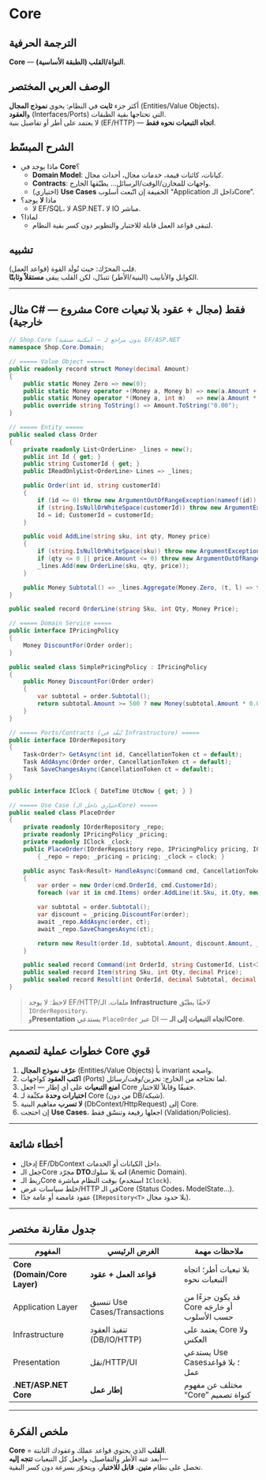 # **Core**

## الترجمة الحرفية  
**Core** — **النواة/القلب (الطبقة الأساسية)**.

## الوصف العربي المختصر  
أكثر جزء **ثابت** في النظام: يحوي **نموذج المجال** (Entities/Value Objects)،  
و**العقود** (Interfaces/Ports) التي تحتاجها بقية الطبقات.  
لا يعتمد على أطر أو تفاصيل بنية (EF/HTTP) — **اتجاه التبعيات نحوه فقط**.

## الشرح المبسّط  
- ماذا يوجد في **Core**؟
  - **Domain Model**: كيانات، كائنات قيمة، خدمات مجال، أحداث مجال.  
  - **Contracts**: واجهات للمخازن/الوقت/الرسائل… يطبّقها الخارج.  
  - (اختياري) **Use Cases** الخفيفة إن اتّبعت أسلوب “Application داخل الـCore”.
- ماذا **لا** يوجد؟  
  - لا EF/SQL، لا ASP.NET، لا IO مباشر.  
- لماذا؟  
  - لتبقى قواعد العمل قابلة للاختبار والتطوير دون كسر بقية النظام.

## تشبيه  
قلب المحرّك: حيث تُولَد القوة (قواعد العمل).  
الكوابل والأنابيب (البنية/الأطر) تتبدّل، لكن القلب يبقى **مستقلاً وثابتًا**.

---

## مثال C# — مشروع **Core** فقط (مجال + عقود بلا تبعيات خارجية)

```csharp
// Shop.Core (مكتبة صنفية) — بدون مراجع لـ EF/ASP.NET
namespace Shop.Core.Domain;

// ===== Value Object =====
public readonly record struct Money(decimal Amount)
{
    public static Money Zero => new(0);
    public static Money operator +(Money a, Money b) => new(a.Amount + b.Amount);
    public static Money operator *(Money a, int m)   => new(a.Amount * m);
    public override string ToString() => Amount.ToString("0.00");
}

// ===== Entity =====
public sealed class Order
{
    private readonly List<OrderLine> _lines = new();
    public int Id { get; }
    public string CustomerId { get; }
    public IReadOnlyList<OrderLine> Lines => _lines;

    public Order(int id, string customerId)
    {
        if (id <= 0) throw new ArgumentOutOfRangeException(nameof(id));
        if (string.IsNullOrWhiteSpace(customerId)) throw new ArgumentException("customer_required");
        Id = id; CustomerId = customerId;
    }

    public void AddLine(string sku, int qty, Money price)
    {
        if (string.IsNullOrWhiteSpace(sku)) throw new ArgumentException(nameof(sku));
        if (qty <= 0 || price.Amount <= 0) throw new ArgumentOutOfRangeException();
        _lines.Add(new OrderLine(sku, qty, price));
    }

    public Money Subtotal() => _lines.Aggregate(Money.Zero, (t, l) => t + (l.Price * l.Qty));
}

public sealed record OrderLine(string Sku, int Qty, Money Price);

// ===== Domain Service =====
public interface IPricingPolicy
{
    Money DiscountFor(Order order);
}

public sealed class SimplePricingPolicy : IPricingPolicy
{
    public Money DiscountFor(Order order)
    {
        var subtotal = order.Subtotal();
        return subtotal.Amount >= 500 ? new Money(subtotal.Amount * 0.05m) : Money.Zero;
    }
}

// ===== Ports/Contracts (تُنفّذ في Infrastructure) =====
public interface IOrderRepository
{
    Task<Order?> GetAsync(int id, CancellationToken ct = default);
    Task AddAsync(Order order, CancellationToken ct = default);
    Task SaveChangesAsync(CancellationToken ct = default);
}

public interface IClock { DateTime UtcNow { get; } }

// ===== Use Case (اختياري داخل الـCore) =====
public sealed class PlaceOrder
{
    private readonly IOrderRepository _repo;
    private readonly IPricingPolicy _pricing;
    private readonly IClock _clock;
    public PlaceOrder(IOrderRepository repo, IPricingPolicy pricing, IClock clock)
        { _repo = repo; _pricing = pricing; _clock = clock; }

    public async Task<Result> HandleAsync(Command cmd, CancellationToken ct = default)
    {
        var order = new Order(cmd.OrderId, cmd.CustomerId);
        foreach (var it in cmd.Items) order.AddLine(it.Sku, it.Qty, new Money(it.Price));

        var subtotal = order.Subtotal();
        var discount = _pricing.DiscountFor(order);
        await _repo.AddAsync(order, ct);
        await _repo.SaveChangesAsync(ct);

        return new Result(order.Id, subtotal.Amount, discount.Amount, _clock.UtcNow);
    }

    public sealed record Command(int OrderId, string CustomerId, List<Item> Items);
    public sealed record Item(string Sku, int Qty, decimal Price);
    public sealed record Result(int OrderId, decimal Subtotal, decimal Discount, DateTime PlacedAtUtc);
}
```

> لاحظ: لا يوجد EF/HTTP/ملفات. الـ **Infrastructure** لاحقًا يطبّق `IOrderRepository`،  
> و**Presentation** يستدعي `PlaceOrder` عبر DI — **اتجاه التبعيات إلى الـCore**.

---

## خطوات عملية لتصميم **Core** قوي
1. **عرّف نموذج المجال** (Entities/Value Objects) بأ invariant واضحة.  
2. **اكتب العقود** كواجهات (Ports) لما تحتاجه من الخارج: تخزين/وقت/رسائل.  
3. **امنع التبعيات** على أي إطار — اجعل Core خفيفًا وقابلاً للاختبار.  
4. **اختبارات وحدة** مكثّفة لـ Core (من دون DB/شبكة).  
5. **لا تسرب** مفاهيم البنية (DbContext/HttpRequest) إلى Core.  
6. إن احتجت **Use Cases**، اجعلها رفيعة وتنسّق فقط (Validation/Policies).

---

## أخطاء شائعة
- إدخال EF/DbContext داخل الكيانات أو الخدمات.  
- جعل الـCore مجرّد **DTOات** بلا سلوك (Anemic Domain).  
- ربط الـCore بوقت النظام مباشرة (استخدم `IClock`).  
- خلط سياسات عرض/HTTP في الـCore (Status Codes، ModelState…).  
- عقود غامضة أو عامة جدًا (`IRepository<T>` بلا حدود مجال).

---

## جدول مقارنة مختصر

| المفهوم | الغرض الرئيسي | ملاحظات مهمة |
|---|---|---|
| **Core (Domain/Core Layer)** | **قواعد العمل + عقود** | بلا تبعيات أطر؛ اتجاه التبعيات نحوه |
| Application Layer | تنسيق Use Cases/Transactions | قد يكون جزءًا من Core أو خارجَه حسب الأسلوب |
| Infrastructure | تنفيذ العقود (DB/IO/HTTP) | يعتمد على Core ولا العكس |
| Presentation | نقل/HTTP/UI | يستدعي Use Cases؛ بلا قواعد عمل |
| **.NET/ASP.NET Core** | **إطار عمل** | مختلف عن مفهوم “Core” كنواة تصميم |

---

## ملخص الفكرة  
**Core** = **القلب** الذي يحتوي قواعد عملك وعقودك الثابتة.  
أبعد عنه الأطر والتفاصيل، واجعل كل التبعيات **تتجه إليه**—  
تحصل على نظام **متين**، **قابل للاختبار**، ويتحوّر بسرعة دون كسر البقية. 
